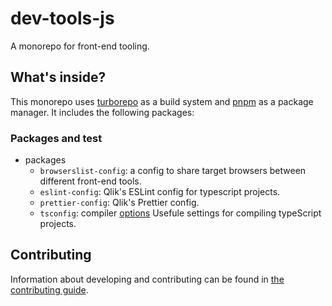 # dev-tools-js

A monorepo for front-end tooling.

## What's inside?

This monorepo uses [turborepo](https://turbo.build/repo) as a build system and [pnpm](https://pnpm.io) as a package manager. It includes the following packages:

### Packages and test

- packages
  - `browserslist-config`: a config to share target browsers between different front-end tools.
  - `eslint-config`: Qlik's ESLint config for typescript projects.
  - `prettier-config`: Qlik's Prettier config.
  - `tsconfig`: compiler [options](https://www.typescriptlang.org/docs/handbook/tsconfig-json.html) Usefule settings for compiling typeScript projects.

## Contributing

Information about developing and contributing can be found in [the contributing guide](./CONTRIBUTING.md).
